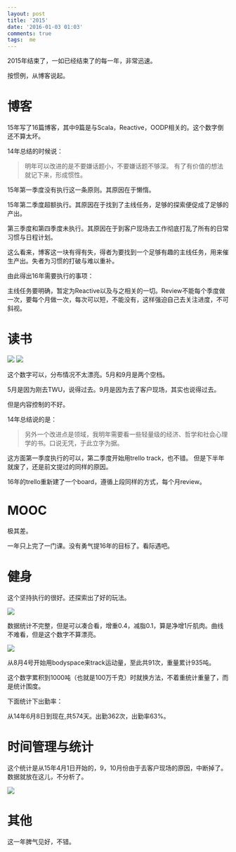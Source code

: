 ```yaml
---
layout: post
title: '2015'
date: '2016-01-03 01:03'
comments: true
tags:  me
---
```

2015年结束了，一如已经结束了的每一年，非常迅速。

按惯例，从博客说起。

# 博客

15年写了16篇博客，其中9篇是与Scala，Reactive，OODP相关的。这个数字倒还不算太坏。

14年总结的时候说：

> 明年可以改进的是不要嫌话题小，不要嫌话题不够深。 有了有价值的想法就记下来，形成惯性。

15年第一季度没有执行这一条原则。其原因在于懒惰。

15年第二季度超额执行。其原因在于找到了主线任务，足够的探索便促成了足够的产出。

第三季度和第四季度未执行。其原因在于到客户现场去工作彻底打乱了所有的日常习惯与日程计划。

这么看来，博客这一块有得有失，得者为要找到一个足够有趣的主线任务，用来催生产出。失者为习惯的打破与难以重补。

由此得出16年需要执行的事项：

主线任务要明确，暂定为Reactive以及与之相关的一切。Review不能每个季度做一次，要每个月做一次，每次可以短，不能没有，这样强迫自己去关注进度，不可斜视。

# 读书

<img src="http://i4.tietuku.com/9ba5abac153d116a.png">

<img src="http://i4.tietuku.com/607f32c9450c71cf.png">

这个数字可以，分布情况不太漂亮。5月和9月是两个空档。

5月是因为刚去TWU，说得过去。9月是因为去了客户现场，其实也说得过去。

但是内容控制的不好。

14年总结说的是：

> 另外一个改进点是领域，我明年需要看一些轻量级的经济、哲学和社会心理学的书。口说无凭，于此立字为据。

这方面第一季度执行的可以，第二季度开始用trello track，也不错。
但是下半年就废了，还是前文提过的同样的原因。

16年的trello重新建了一个board，遵循上段同样的方式，每个月review。

# MOOC

极其差。

一年只上完了一门课。没有勇气提16年的目标了。看际遇吧。

# 健身

这个坚持执行的很好。还探索出了好的玩法。

<img src="http://i4.tietuku.com/59dfa3e76e11f382.jpg">

数据统计不完整，但是可以凑合看，增重0.4，减脂0.1，算是净增1斤肌肉。曲线不难看，但是这个数字不算漂亮。

<img src="http://i4.tietuku.com/93656571b24423e4.jpg">

从8月4号开始用bodyspace来track运动量，至此共91次，重量累计935吨。

这个数字累积到1000吨（也就是100万千克）时就换方法，不着重统计重量了，而是统计围度。

下面统计下出勤率：

从14年6月8日到现在,共574天。出勤362次，出勤率63%。

# 时间管理与统计

这个统计是从15年4月1日开始的，9，10月份由于去客户现场的原因，中断掉了。数据就放在这儿，不分析了。

<img src="http://i4.tietuku.com/5e3c1b5be12d1fe5.png">

# 其他

这一年脾气见好，不错。

